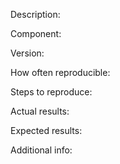 Description:

Component:

Version:

How often reproducible:

Steps to reproduce:

Actual results:

Expected results:

Additional info:

